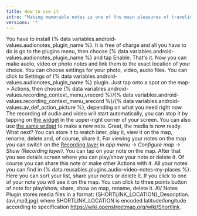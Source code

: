 ```yaml
---
title: How to use it
intro: "Making memorable notes is one of the main pleasures of traveling"
versions: '*'
---
```


You have to install  {% data variables.android-values.audionotes_plugin_name %}. It is free of charge and all you have to do is go to the plugins menu, then choose {% data variables.android-values.audionotes_plugin_name %} and tap Enable. That's it. Now you can make audio, video or photo notes and link them to the exact location of your choice.
You can choose settings for your photo, video, audio files. You can click to Settings of  {% data variables.android-values.audionotes_plugin_name %} plugin.
 Just tap onto a spot on the map-> Actions, then choose  {% data variables.android-values.recording_context_menu_vrecord %}/{% data variables.android-values.recording_context_menu_arecord %}/{% data variables.android-values.av_def_action_picture %}, depending on what you need right now. The recording of audio and video will start automatically, you can stop it by tapping on  [the widget](https://osmand.net/features/map-viewing#Viewing_widgets_Android)  in the upper-right corner of your screen. You can also use  [the same widget](https://osmand.net/features/map-viewing#Viewing_widgets_Android)  to make a new note. Great, the media is now ready. What next? You can store it to watch later, play it, view it on the map, rename, delete and, of course, share it.
For viewing your notes on the map you can switch on the  [Recording layer](https://osmand.net/features/map-viewing#Customize_map_Android)  in  _app menu -> Configure map -> Show (Recording layer)_.
 You can tap on your note on the map. After that you see details screen where you can play/show your note or delete it. Of course you can share this note or make other Actions with it.
All your notes you can find in  {% data.reusables.plugins.audio-video-notes-my-places %}. Here you can sort your list, share your notes or delete it. If you click to one of your note you will see it on the map.
You can click to three points button of note for play/show, share, show on map, rename, delete it.
AV Notes Plugin stores media files in a format:
{SHORTLINK_LOCATION}_Description.{avi,mp3,jpg} where SHORTLINK_LOCATION is encoded latitude/longitude according to specification https://wiki.openstreetmap.org/wiki/Shortlink.
